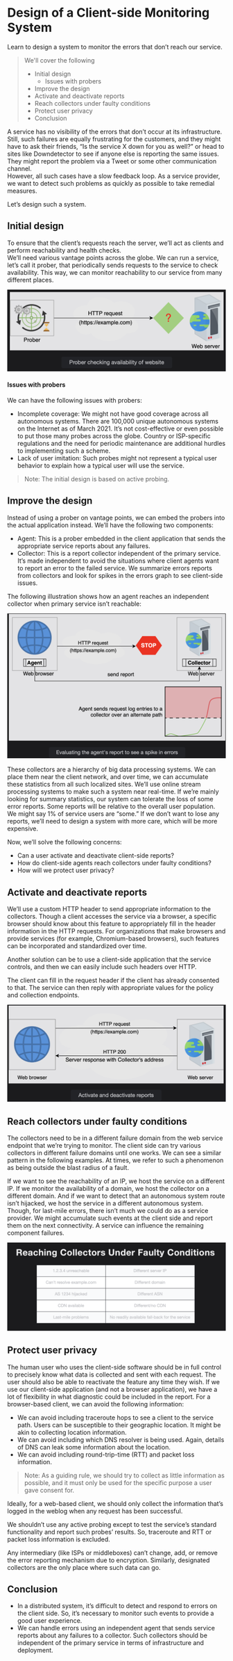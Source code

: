 # Design of a Client-side Monitoring System

Learn to design a system to monitor the errors that don’t reach our service.

> We'll cover the following
>
> - Initial design
>   - Issues with probers
> - Improve the design
> - Activate and deactivate reports
> - Reach collectors under faulty conditions
> - Protect user privacy
> - Conclusion

A service has no visibility of the errors that don’t occur at its infrastructure. Still, such failures are equally frustrating for the customers, and they might have to ask their friends, “Is the service X down for you as well?” or head to sites like Downdetector to see if anyone else is reporting the same issues.  
 They might report the problem via a Tweet or some other communication channel.  
 However, all such cases have a slow feedback loop. As a service provider, we want to detect such problems as quickly as possible to take remedial measures.

Let’s design such a system.

## Initial design

To ensure that the client’s requests reach the server, we’ll act as clients and perform reachability and health checks.  
 We’ll need various vantage points across the globe. We can run a service, let’s call it prober, that periodically sends requests to the service to check availability. This way, we can monitor reachability to our service from many different places.

![prober checking availability of website](./images/2-1-prober-checking-availability-of-website.png)

#### Issues with probers

We can have the following issues with probers:

- Incomplete coverage: We might not have good coverage across all autonomous systems. There are 100,000 unique autonomous systems on the Internet as of March 2021. It’s not cost-effective or even possible to put those many probes across the globe. Country or ISP-specific regulations and the need for periodic maintenance are additional hurdles to implementing such a scheme.
- Lack of user imitation: Such probes might not represent a typical user behavior to explain how a typical user will use the service.

> Note: The initial design is based on active probing.

## Improve the design

Instead of using a prober on vantage points, we can embed the probers into the actual application instead. We’ll have the following two components:

- Agent: This is a prober embedded in the client application that sends the appropriate service reports about any failures.
- Collector: This is a report collector independent of the primary service. It’s made independent to avoid the situations where client agents want to report an error to the failed service. We summarize errors reports from collectors and look for spikes in the errors graph to see client-side issues.

The following illustration shows how an agent reaches an independent collector when primary service isn’t reachable:

![evaluating the agent's report to see a spike in errors](./images/2-2-evaluating-the-agents-report-to-see-a-spike-in-errors.png)

These collectors are a hierarchy of big data processing systems. We can place them near the client network, and over time, we can accumulate these statistics from all such localized sites. We’ll use online stream processing systems to make such a system near real-time. If we’re mainly looking for summary statistics, our system can tolerate the loss of some error reports. Some reports will be relative to the overall user population. We might say 1% of service users are “some.” If we don’t want to lose any reports, we’ll need to design a system with more care, which will be more expensive.

Now, we’ll solve the following concerns:

- Can a user activate and deactivate client-side reports?
- How do client-side agents reach collectors under faulty conditions?
- How will we protect user privacy?

## Activate and deactivate reports

We’ll use a custom HTTP header to send appropriate information to the collectors. Though a client accesses the service via a browser, a specific browser should know about this feature to appropriately fill in the header information in the HTTP requests. For organizations that make browsers and provide services (for example, Chromium-based browsers), such features can be incorporated and standardized over time.

Another solution can be to use a client-side application that the service controls, and then we can easily include such headers over HTTP.

The client can fill in the request header if the client has already consented to that. The service can then reply with appropriate values for the policy and collection endpoints.

![activate and deactivate reports](./images/2-3-activate-and-deactivate-reports.png)

## Reach collectors under faulty conditions

The collectors need to be in a different failure domain from the web service endpoint that we’re trying to monitor. The client side can try various collectors in different failure domains until one works. We can see a similar pattern in the following examples. At times, we refer to such a phenomenon as being outside the blast radius of a fault.

If we want to see the reachability of an IP, we host the service on a different IP. If we monitor the availability of a domain, we host the collector on a different domain. And if we want to detect that an autonomous system route isn’t hijacked, we host the service in a different autonomous system. Though, for last-mile errors, there isn’t much we could do as a service provider. We might accumulate such events at the client side and report them on the next connectivity. A service can influence the remaining component failures.

![reaching collectors under faculty conditions](./images/2-4-reaching-collectors-under-faculty-conditions.png)

## Protect user privacy

The human user who uses the client-side software should be in full control to precisely know what data is collected and sent with each request. The user should also be able to reactivate the feature any time they wish. If we use our client-side application (and not a browser application), we have a lot of flexibility in what diagnostic could be included in the report. For a browser-based client, we can avoid the following information:

- We can avoid including traceroute hops to see a client to the service path. Users can be susceptible to their geographic location. It might be akin to collecting location information.
- We can avoid including which DNS resolver is being used. Again, details of DNS can leak some information about the location.
- We can avoid including round-trip-time (RTT) and packet loss information.

> Note: As a guiding rule, we should try to collect as little information as possible, and it must only be used for the specific purpose a user gave consent for.

Ideally, for a web-based client, we should only collect the information that’s logged in the weblog when any request has been successful.

We shouldn’t use any active probing except to test the service’s standard functionality and report such probes’ results. So, traceroute and RTT or packet loss information is excluded.

Any intermediary (like ISPs or middleboxes) can’t change, add, or remove the error reporting mechanism due to encryption. Similarly, designated collectors are the only place where such data can go.

## Conclusion

- In a distributed system, it’s difficult to detect and respond to errors on the client side. So, it’s necessary to monitor such events to provide a good user experience.
- We can handle errors using an independent agent that sends service reports about any failures to a collector. Such collectors should be independent of the primary service in terms of infrastructure and deployment.
